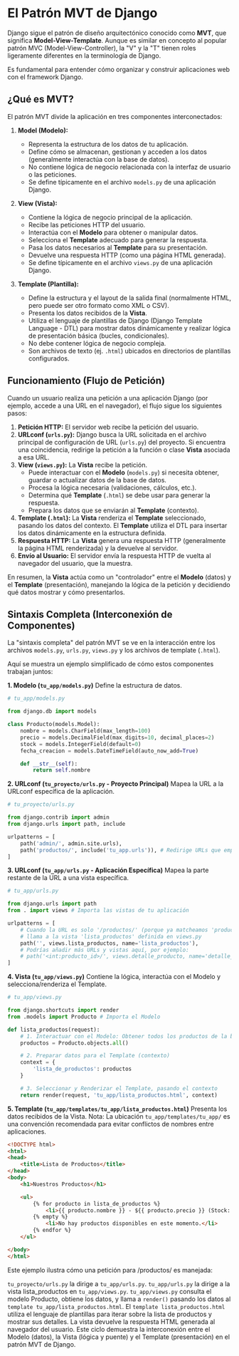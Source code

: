 # El Patrón MVT de Django

Django sigue el patrón de diseño arquitectónico conocido como **MVT**, que significa **Model-View-Template**. Aunque es similar en concepto al popular patrón MVC (Model-View-Controller), la "V" y la "T" tienen roles ligeramente diferentes en la terminología de Django.

Es fundamental para entender cómo organizar y construir aplicaciones web con el framework Django.

## ¿Qué es MVT?

El patrón MVT divide la aplicación en tres componentes interconectados:

1.  **Model (Modelo):**
    * Representa la estructura de los datos de tu aplicación.
    * Define cómo se almacenan, gestionan y acceden a los datos (generalmente interactúa con la base de datos).
    * No contiene lógica de negocio relacionada con la interfaz de usuario o las peticiones.
    * Se define típicamente en el archivo `models.py` de una aplicación Django.

2.  **View (Vista):**
    * Contiene la lógica de negocio principal de la aplicación.
    * Recibe las peticiones HTTP del usuario.
    * Interactúa con el **Modelo** para obtener o manipular datos.
    * Selecciona el **Template** adecuado para generar la respuesta.
    * Pasa los datos necesarios al **Template** para su presentación.
    * Devuelve una respuesta HTTP (como una página HTML generada).
    * Se define típicamente en el archivo `views.py` de una aplicación Django.

3.  **Template (Plantilla):**
    * Define la estructura y el layout de la salida final (normalmente HTML, pero puede ser otro formato como XML o CSV).
    * Presenta los datos recibidos de la **Vista**.
    * Utiliza el lenguaje de plantillas de Django (Django Template Language - DTL) para mostrar datos dinámicamente y realizar lógica de presentación básica (bucles, condicionales).
    * No debe contener lógica de negocio compleja.
    * Son archivos de texto (ej. `.html`) ubicados en directorios de plantillas configurados.

## Funcionamiento (Flujo de Petición)

Cuando un usuario realiza una petición a una aplicación Django (por ejemplo, accede a una URL en el navegador), el flujo sigue los siguientes pasos:

1.  **Petición HTTP:** El servidor web recibe la petición del usuario.
2.  **URLconf (`urls.py`):** Django busca la URL solicitada en el archivo principal de configuración de URL (`urls.py`) del proyecto. Si encuentra una coincidencia, redirige la petición a la función o clase **Vista** asociada a esa URL.
3.  **View (`views.py`):** La **Vista** recibe la petición.
    * Puede interactuar con el **Modelo** (`models.py`) si necesita obtener, guardar o actualizar datos de la base de datos.
    * Procesa la lógica necesaria (validaciones, cálculos, etc.).
    * Determina qué **Template** (`.html`) se debe usar para generar la respuesta.
    * Prepara los datos que se enviarán al **Template** (contexto).
4.  **Template (`.html`):** La **Vista** renderiza el **Template** seleccionado, pasando los datos del contexto. El **Template** utiliza el DTL para insertar los datos dinámicamente en la estructura definida.
5.  **Respuesta HTTP:** La **Vista** genera una respuesta HTTP (generalmente la página HTML renderizada) y la devuelve al servidor.
6.  **Envío al Usuario:** El servidor envía la respuesta HTTP de vuelta al navegador del usuario, que la muestra.

En resumen, la **Vista** actúa como un "controlador" entre el **Modelo** (datos) y el **Template** (presentación), manejando la lógica de la petición y decidiendo qué datos mostrar y cómo presentarlos.

## Sintaxis Completa (Interconexión de Componentes)

La "sintaxis completa" del patrón MVT se ve en la interacción entre los archivos `models.py`, `urls.py`, `views.py` y los archivos de template (`.html`).

Aquí se muestra un ejemplo simplificado de cómo estos componentes trabajan juntos:

**1. Modelo (`tu_app/models.py`)**
Define la estructura de datos.
```python
# tu_app/models.py

from django.db import models

class Producto(models.Model):
    nombre = models.CharField(max_length=100)
    precio = models.DecimalField(max_digits=10, decimal_places=2)
    stock = models.IntegerField(default=0)
    fecha_creacion = models.DateTimeField(auto_now_add=True)

    def __str__(self):
        return self.nombre
```

**2. URLconf (`tu_proyecto/urls.py` - Proyecto Principal)**
Mapea la URL a la URLconf específica de la aplicación.
```python
# tu_proyecto/urls.py

from django.contrib import admin
from django.urls import path, include

urlpatterns = [
    path('admin/', admin.site.urls),
    path('productos/', include('tu_app.urls')), # Redirige URLs que empiezan con 'productos/' a tu_app
]
```

**3. URLconf (`tu_app/urls.py` - Aplicación Específica)**
Mapea la parte restante de la URL a una vista específica.
```python
# tu_app/urls.py

from django.urls import path
from . import views # Importa las vistas de tu aplicación

urlpatterns = [
    # Cuando la URL es solo '/productos/' (porque ya matcheamos 'productos/' en el proyecto principal)
    # llama a la vista 'lista_productos' definida en views.py
    path('', views.lista_productos, name='lista_productos'),
    # Podrías añadir más URLs y vistas aquí, por ejemplo:
    # path('<int:producto_id>/', views.detalle_producto, name='detalle_producto'),
]
```

**4. Vista (`tu_app/views.py`)**
Contiene la lógica, interactúa con el Modelo y selecciona/renderiza el Template.
```python
# tu_app/views.py

from django.shortcuts import render
from .models import Producto # Importa el Modelo

def lista_productos(request):
    # 1. Interactuar con el Modelo: Obtener todos los productos de la base de datos
    productos = Producto.objects.all()

    # 2. Preparar datos para el Template (contexto)
    context = {
        'lista_de_productos': productos
    }

    # 3. Seleccionar y Renderizar el Template, pasando el contexto
    return render(request, 'tu_app/lista_productos.html', context)
```

**5. Template (`tu_app/templates/tu_app/lista_productos.html`)**
Presenta los datos recibidos de la Vista. Nota: La ubicación `tu_app/templates/tu_app/` es una convención recomendada para evitar conflictos de nombres entre aplicaciones.
```HTML
<!DOCTYPE html>
<html>
<head>
    <title>Lista de Productos</title>
</head>
<body>
    <h1>Nuestros Productos</h1>

    <ul>
        {% for producto in lista_de_productos %}
            <li>{{ producto.nombre }} - ${{ producto.precio }} (Stock: {{ producto.stock }})</li>
        {% empty %}
            <li>No hay productos disponibles en este momento.</li>
        {% endfor %}
    </ul>

</body>
</html>
```

Este ejemplo ilustra cómo una petición para /productos/ es manejada:

`tu_proyecto/urls.py` la dirige a `tu_app/urls.py`.
`tu_app/urls.py` la dirige a la vista lista_productos en `tu_app/views.py`.
`tu_app/views.py` consulta el modelo Producto, obtiene los datos, y llama a `render()` pasando los datos al `template tu_app/lista_productos.html`.
El `template lista_productos.html` utiliza el lenguaje de plantillas para iterar sobre la lista de productos y mostrar sus detalles.
La vista devuelve la respuesta HTML generada al navegador del usuario.
Este ciclo demuestra la interconexión entre el Modelo (datos), la Vista (lógica y puente) y el Template (presentación) en el patrón MVT de Django.